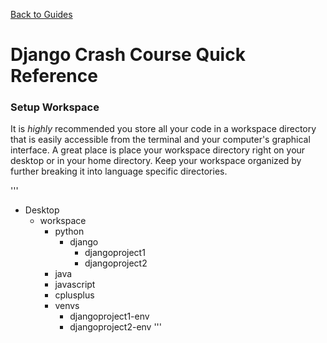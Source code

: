 [Back to Guides](../README.md)
# Django Crash Course Quick Reference

### Setup Workspace
  It is *highly* recommended you store all your code in a workspace directory that is easily accessible from the terminal and your computer's graphical interface. A great place is place your workspace directory right on your desktop or in your home directory. Keep your workspace organized by further breaking it into language specific directories.

'''
  - Desktop
    - workspace
      - python
        - django
          - djangoproject1
          - djangoproject2
      - java
      - javascript
      - cplusplus
      - venvs
        - djangoproject1-env
        - djangoproject2-env
'''
